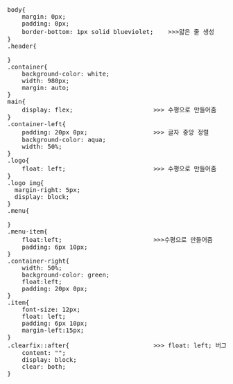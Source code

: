 <pre>body{
    margin: 0px;
    padding: 0px;
    border-bottom: 1px solid blueviolet;    >>>얇은 줄 생성
}
.header{
    
}
.container{
    background-color: white;
    width: 980px;
    margin: auto;
}
main{
    display: flex;                      >>> 수평으로 만들어줌
}
.container-left{
    padding: 20px 0px;                  >>> 글자 중앙 정렬
    background-color: aqua;
    width: 50%;
}
.logo{
    float: left;                        >>> 수평으로 만들어줌
}
.logo img{
  margin-right: 5px;
  display: block;  
}
.menu{
    
}
.menu-item{
    float:left;                         >>>수평으로 만들어줌
    padding: 6px 10px;
}
.container-right{
    width: 50%;
    background-color: green;
    float:left;
    padding: 20px 0px;
}
.item{
    font-size: 12px;
    float: left;
    padding: 6px 10px;
    margin-left:15px;
}
.clearfix::after{                       >>> float: left; 버그 푸는거
    content: "";
    display: block;
    clear: both;
}</pre>